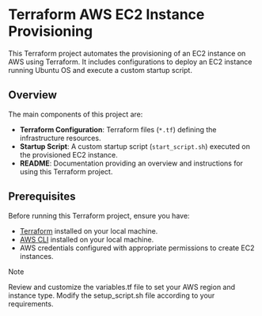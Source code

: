 # Terraform AWS EC2 Instance Provisioning

This Terraform project automates the provisioning of an EC2 instance on AWS using Terraform. It includes configurations to deploy an EC2 instance running Ubuntu OS and execute a custom startup script.

## Overview

The main components of this project are:

- **Terraform Configuration**: Terraform files (`*.tf`) defining the infrastructure resources.
- **Startup Script**: A custom startup script (`start_script.sh`) executed on the provisioned EC2 instance.
- **README**: Documentation providing an overview and instructions for using this Terraform project.

## Prerequisites

Before running this Terraform project, ensure you have:

- [Terraform](https://www.terraform.io/downloads.html) installed on your local machine.
- [AWS CLI](https://docs.aws.amazon.com/cli/latest/userguide/getting-started-install.html) installed on your local machine.
- AWS credentials configured with appropriate permissions to create EC2 instances.

> [!NOTE]
   Review and customize the variables.tf file to set your AWS region and instance type.
   Modify the setup_script.sh file according to your requirements.
